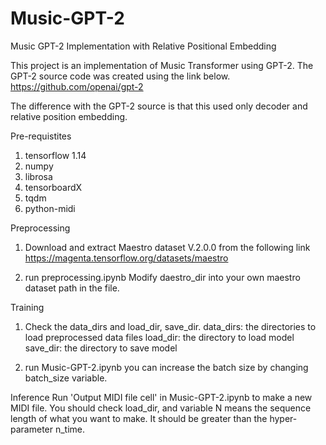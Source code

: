 # Music-GPT-2
Music GPT-2 Implementation with Relative Positional Embedding

This project is an implementation of Music Transformer using GPT-2.
The GPT-2 source code was created using the link below.
https://github.com/openai/gpt-2

The difference with the GPT-2 source is that this used only decoder and relative position embedding.

Pre-requistites
1. tensorflow 1.14
2. numpy
3. librosa
4. tensorboardX
5. tqdm
6. python-midi

Preprocessing
1. Download and extract Maestro dataset V.2.0.0 from the following link
https://magenta.tensorflow.org/datasets/maestro

2. run preprocessing.ipynb
Modify daestro_dir into your own maestro dataset path in the file.

Training

1. Check the data_dirs and load_dir, save_dir.
data_dirs: the directories to load preprocessed data files
load_dir: the directory to load model
save_dir: the directory to save model

2. run Music-GPT-2.ipynb
you can increase the batch size by changing batch_size variable.

Inference
Run 'Output MIDI file cell' in Music-GPT-2.ipynb to make a new MIDI file.
You should check load_dir, and variable N means the sequence length of what you want to make. It should be greater than the hyper-parameter n_time.


 

